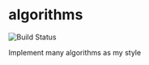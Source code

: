 # algorithms

![Build Status](https://travis-ci.org/seunghun-kim/algorithms.svg?branch=master)

Implement many algorithms as my style
